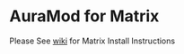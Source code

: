 # AuraMod for Matrix

Please See [wiki](https://github.com/SerpentDrago/skin.auramod/wiki) for Matrix Install Instructions 
